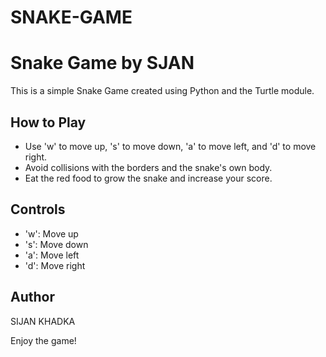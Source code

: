 # SNAKE-GAME
# Snake Game by SJAN

This is a simple Snake Game created using Python and the Turtle module.

## How to Play

- Use 'w' to move up, 's' to move down, 'a' to move left, and 'd' to move right.
- Avoid collisions with the borders and the snake's own body.
- Eat the red food to grow the snake and increase your score.

## Controls

- 'w': Move up
- 's': Move down
- 'a': Move left
- 'd': Move right

## Author

SIJAN KHADKA

Enjoy the game!
